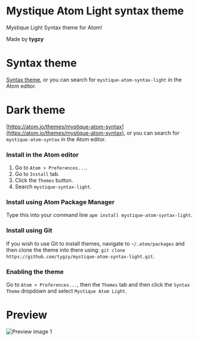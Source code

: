 # Mystique Atom Light syntax theme

Mystique Light Syntax theme for Atom!

Made by __tygzy__

# Syntax theme

[Syntax theme](https://atom.io/themes/mystique-atom-syntax-light), or you can search for `mystique-atom-syntax-light` in the Atom editor.

# Dark theme

[https://atom.io/themes/mystique-atom-syntax](https://atom.io/themes/mystique-atom-syntax), or you can search for `mystique-atom-syntax` in the Atom editor.

### Install in the Atom editor

1. Go to `Atom > Preferences...`.
2. Go to `Install` tab.
3. Click the `Themes` button.
4. Search `mystique-syntax-light`.

### Install using Atom Package Manager

Type this into your command line `apm install mystique-atom-syntax-light`.

### Install using Git

If you wish to use Git to install themes, navigate to `~/.atom/packages` and then clone the theme into there using: `git clone https://github.com/tygzy/mystique-atom-syntax-light.git`.

### Enabling the theme

Go to `Atom > Preferences...`, then the `Themes` tab and then click the `Syntax Theme` dropdown and select `Mystique Atom Light`.

# Preview

![Preview image 1](https://i.imgur.com/1Sukz0c.png)
